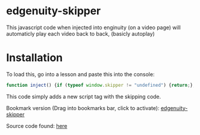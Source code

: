 # edgenuity-skipper

This javascript code when injected into enginuity (on a video page) will automaticly play each video back to back, (basicly autoplay)
# Installation
To load this, go into a lesson and paste this into the console:
```javascript
function inject() {if (typeof window.skipper != "undefined") {return;};var node = document.createElement("script"); node.src = "https://webmsgr.github.io/edgenuity-skipper/skipper.js"; document.getElementsByTagName("body")[0].appendChild(node)};inject()
```
This code simply adds a new script tag with the skipping code.

Bookmark version (Drag into bookmarks bar, click to activate): <a href='javascript:function inject() {if (typeof window.skipper != "undefined") {return;};var node = document.createElement("script"); node.src = "https://webmsgr.github.io/edgenuity-skipper/skipper.js"; document.getElementsByTagName("body")[0].appendChild(node)};inject()'>edgenuity-skipper</a>

Source code found: [here](https://github.com/webmsgr/edgenuity-skipper/)

